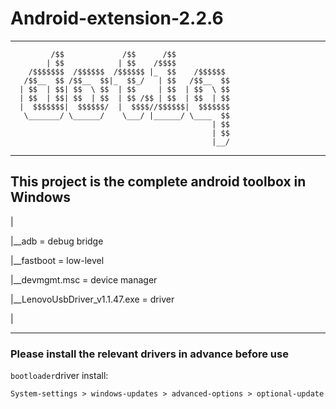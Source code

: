 # Android-extension-2.2.6
----------------------------

             /$$             /$$      /$$            
            | $$            | $$    /$$$$            
        /$$$$$$$  /$$$$$$  /$$$$$$ |_  $$    /$$$$$$ 
       /$$__  $$ /$$__  $$|_  $$_/   | $$   /$$__  $$
      | $$  | $$| $$  \ $$  | $$     | $$  | $$  \ $$
      | $$  | $$| $$  | $$  | $$ /$$ | $$  | $$  | $$
      |  $$$$$$$|  $$$$$$/  |  $$$$//$$$$$$|  $$$$$$$
       \_______/ \______/    \___/ |______/ \____  $$
                                                 | $$
                                                 | $$
                                                 |__/

----------------------------

## This project is the complete android toolbox in Windows
|

|__adb = debug bridge

|__fastboot = low-level

|__devmgmt.msc = device manager

|__LenovoUsbDriver_v1.1.47.exe = driver

|

----------------------------

### Please install the relevant drivers in advance before use

`bootloader`driver install:

    System-settings > windows-updates > advanced-options > optional-update 
